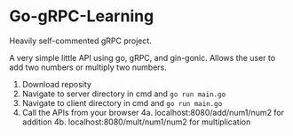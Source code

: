 # Go-gRPC-Learning
Heavily self-commented gRPC project.

A very simple little API using go, gRPC, and gin-gonic. Allows the user to add two numbers or multiply two numbers. 

1. Download reposity
2. Navigate to server directory in cmd and ```go run main.go```
3. Navigate to client directory in cmd and ```go run main.go```
4. Call the APIs from your browser
	4a. localhost:8080/add/num1/num2 for addition
	4b. localhost:8080/mult/num1/num2 for multiplication
